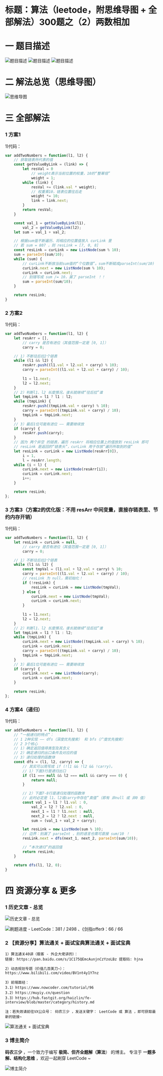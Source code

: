 # 标题：算法（leetode，附思维导图 + 全部解法）300题之（2）两数相加

# 一 题目描述
![题目描述](https://cdn.jsdelivr.net/gh/CYBYOB/img/2021-7-24/1627097791820-image.png)
![题目描述](https://cdn.jsdelivr.net/gh/CYBYOB/img/2021-7-24/1627097827561-image.png)
![题目描述](https://cdn.jsdelivr.net/gh/CYBYOB/img/2021-7-24/1627097848398-image.png)

# 二 解法总览（思维导图）
![思维导图](https://cdn.jsdelivr.net/gh/CYBYOB/img/2021-7-24/1627117766083-%E7%AE%97%E6%B3%95%EF%BC%88leetode%EF%BC%8C%E9%99%84%E6%80%9D%E7%BB%B4%E5%AF%BC%E5%9B%BE%E5%92%8C%E5%85%A8%E9%83%A8%E8%A7%A3%E6%B3%95%EF%BC%89300%E9%A2%98%E4%B9%8B%EF%BC%882%EF%BC%89%E4%B8%A4%E6%95%B0%E7%9B%B8%E5%8A%A0.png)

# 三 全部解法
### 1 方案1
1)代码：
```js
var addTwoNumbers = function(l1, l2) {
    // 获取链表所代表的值
    const getValueByLink = (link) => {
        let resVal = 0
            // weight表示当前位置的权重，10的“整幂倍”
            weight = 1;
        while (link) {
            resVal += (link.val * weight);
            // 权重乘10，链表位置往后走
            weight *= 10;
            link = link.next;
        }
        return resVal;
    }

    const val_1 = getValueByLink(l1),
        val_2 = getValueByLink(l2);
    let sum = val_1 + val_2;

    // 根据sum值不断遍历、将相应的位置值放入 curLink 里
    // 若 sum = 807 ，则 resLink = [7, 0, 8]
    const resLink = curLink = new ListNode(sum % 10);
    sum = parseInt(sum/10);
    while (sum) {
        // curLink不断放当前sum值的“个位数值”。sum不断赋成parseInt(sum/10)
        curLink.next = new ListNode(sum % 10);
        curLink = curLink.next;
        // 别错写成 sum /= 10，漏了 parseInt ！！
        sum = parseInt(sum/10);
    }

    return resLink;
}
```

### 2 方案2
1)代码：
```js
var addTwoNumbers = function(l1, l2) {
    let resArr = [],
        // carry 是否有进位（其值范围一定是 [0, 1]）
        carry = 0;

    // 1）不断往后拉2个链表
    while (l1 && l2) {
        resArr.push((l1.val + l2.val + carry) % 10);
        carry = parseInt((l1.val + l2.val + carry) / 10);
        
        l1 = l1.next;
        l2 = l2.next;
    }
    // 2）判断l1、l2 长度情况。谁长就继续“往后拉”谁
    let tmpLink = l1 ? l1 : l2;
    while (tmpLink) {
        resArr.push((tmpLink.val + carry) % 10);
        carry = parseInt((tmpLink.val + carry) / 10);
        tmpLink = tmpLink.next;
    }
    // 3）最后1位可能有进位 —— 需要继续放
    if (carry) {
        resArr.push(carry);
    }
    // 因为 两个非空 的链表，遍历 resArr 将相应位置上的值放到 resLink 即可
    // resLink 是返回的“链表头”，curLink 用于存放“遍历所取到的值”
    let resLink = curLink = new ListNode(resArr[0]),
        i = 1,
        l = resArr.length;
    while (i < l) {
        curLink.next = new ListNode(resArr[i]);
        curLink = curLink.next;
        i++;
    }

    return resLink;
};
```

### 3 方案3（方案2的优化版：不用 resArr 中间变量，直接存链表里、节约内存开销）
1)代码：
```js
var addTwoNumbers = function(l1, l2) {
    let resLink = curLink = null,
        // carry 是否有进位（其值范围一定是 [0, 1]）
        carry = 0;

    // 1）不断往后拉2个链表
    while (l1 && l2) {
        const tmpVal = (l1.val + l2.val + carry) % 10;
        carry = parseInt((l1.val + l2.val + carry) / 10);
        // resLink 为 null，需初始化！
        if (!resLink) {
            resLink = curLink = new ListNode(tmpVal);
        } else {
            curLink.next = new ListNode(tmpVal);
            curLink = curLink.next;
        }
        
        l1 = l1.next;
        l2 = l2.next;
    }
    // 2）判断l1、l2 长度情况。谁长就继续“往后拉”谁
    let tmpLink = l1 ? l1 : l2;
    while (tmpLink) {
        curLink.next = new ListNode((tmpLink.val + carry) % 10);
        curLink = curLink.next;
        carry = parseInt((tmpLink.val + carry) / 10);
        tmpLink = tmpLink.next;
    }
    // 3）最后1位可能有进位 —— 需要继续放
    if (carry) {
        curLink.next = new ListNode(carry);
        curLink = curLink.next;
    }
    
    return resLink;
};
```

### 4 方案4（递归）
1)代码：
```js
var addTwoNumbers = function(l1, l2) {
    // “一般递归的特点”：
    // 1 2种实现 —— dfs（深度优先搜索） 和 bfs（广度优先搜索）
    // 2 3个核心
    // 1）确定返回值得类型及其含义
    // 2）确定递归的出口条件及对应的值
    // 3）递归处理的函数体
    const dfs = (l1, l2, carry) => {
        // 其实可以简写成 if (!l1 && !l2 && !carry)。
        // 1）下面3行是递归出口
        if (l1 === null && l2 === null && carry === 0) {
            return null;
        }

        // 2）下面7-8行是递归处理的函数体
        // 此时必定是 l1、l2或carry中存在“真值”（即有 非null 或 非0 值）
        const val_1 = l1 ? l1.val : 0,
            val_2 = l2 ? l2.val : 0,
            next_1 = l1 ? l1.next : null,
            next_2 = l2 ? l2.next : null,
            sum = (val_1 + val_2 + carry);

        let resLink = new ListNode(sum % 10);
        // 边界：别漏了 parseInt ，别的语言也需可直接 sum/10 ！
        resLink.next = dfs(next_1, next_2, parseInt(sum/10));

        // “本次递归”的返回值
        return resLink;
    }

    return dfs(l1, l2, 0);
}
```

# 四 资源分享 & 更多
### 1 历史文章 - 总览
![历史文章 - 总览](https://files.mdnice.com/user/6999/7b92db4c-d5d3-4558-8003-284d3e24b86b.png)

![刷题进度 - LeetCode：381 / 2498 、《剑指offer》：66 / 66 ](https://files.mdnice.com/user/6999/aa583ce2-ca99-44eb-ab95-81c1d3a37eed.png)

### 2 【资源分享】算法通关 + 面试宝典算法通关 + 面试宝典
```
1）算法通关40讲（极客 - 外企大佬讲的）：
链接: https://pan.baidu.com/s/1C175QEmcAunjnCzYzoLBz 提取码: hjna

2）动态规划专题（价值几百美刀~）：https://www.bilibili.com/video/BV1nt4y1Y7nz

3）前端面经：
3.1）https://www.nowcoder.com/tutorial/96
3.2）https://muyiy.cn/question
3.3）https://hub.fastgit.org/haizlin/fe-interview/blob/master/category/history.md

注：若失效请前往VX公众号： 码农三少 ，发送关键字： LeetCode 或 算法 ，即可获取最新的链接~
```

![算法通关 + 面试宝典](https://files.mdnice.com/user/6999/624dbb9c-9ead-4e64-a840-0c52c40c1856.jpg)

### 3 博主简介
**码农三少** ，一个致力于编写 **极简、但齐全题解（算法**） 的博主。
专注于 **一题多解、结构化思维** ，欢迎一起刷穿 LeetCode ~

![博主简介](https://files.mdnice.com/user/6999/0b3d3906-d883-43be-b243-5e08ea066aac.png)